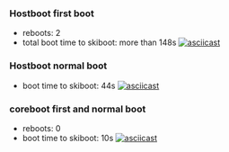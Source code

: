 ### Hostboot first boot
-
    reboots: 2
-
    total boot time to skiboot: more than 148s
[![asciicast](https://asciinema.org/a/vcNPPv4dR6OtWqW52NjzggvQS.svg)](https://asciinema.org/a/vcNPPv4dR6OtWqW52NjzggvQS)
### Hostboot normal boot
-
    boot time to skiboot: 44s
[![asciicast](https://asciinema.org/a/mLuoffJDK3Z1hqIUkMAF9Y3Jf.svg)](https://asciinema.org/a/mLuoffJDK3Z1hqIUkMAF9Y3Jf)

### coreboot first and normal boot
-
    reboots: 0
-
    boot time to skiboot: 10s
[![asciicast](https://asciinema.org/a/dahG9QDc7FLPGy4Vgh8foV31d.svg)](https://asciinema.org/a/dahG9QDc7FLPGy4Vgh8foV31d)
